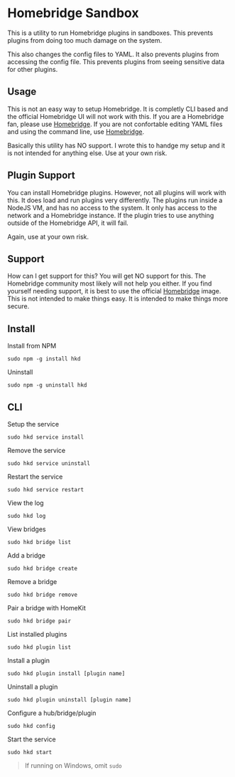 # Homebridge Sandbox

This is a utility to run Homebridge plugins in sandboxes. This prevents plugins from doing too much damage on the system.

This also changes the config files to YAML. It also prevents plugins from accessing the config file. This prevents plugins from seeing sensitive data for other plugins.

## Usage
This is not an easy way to setup Homebridge. It is completly CLI based and the official Homebridge UI will not work with this. If you are a Homebridge fan, please use [Homebridge](https://www.npmjs.com/package/homebridge). If you are not confortable editing YAML files and using the command line, use [Homebridge](https://www.npmjs.com/package/homebridge).

Basically this utility has NO support. I wrote this to handge my setup and it is not intended for anything else. Use at your own risk.

## Plugin Support
You can install Homebridge plugins. However, not all plugins will work with this. It does load and run plugins very differently. The plugins run inside a NodeJS VM, and has no access to the system. It only has access to the network and a Homebridge instance. If the plugin tries to use anything outside of the Homebridge API, it will fail.

Again, use at your own risk.

## Support
How can I get support for this? You will get NO support for this. The Homebridge community most likely will not help you either. If you find yourself needing support, it is best to use the official [Homebridge](https://www.npmjs.com/package/homebridge) image. This is not intended to make things easy. It is intended to make things more secure.

## Install
Install from NPM
```
sudo npm -g install hkd
```

Uninstall
```
sudo npm -g uninstall hkd
```

## CLI
Setup the service
```
sudo hkd service install
```

Remove the service
```
sudo hkd service uninstall
```

Restart the service
```
sudo hkd service restart
```

View the log
```
sudo hkd log
```

View bridges
```
sudo hkd bridge list
```

Add a bridge
```
sudo hkd bridge create
```

Remove a bridge
```
sudo hkd bridge remove
```

Pair a bridge with HomeKit
```
sudo hkd bridge pair
```

List installed plugins
```
sudo hkd plugin list
```

Install a plugin
```
sudo hkd plugin install [plugin name]
```

Uninstall a plugin
```
sudo hkd plugin uninstall [plugin name]
```

Configure a hub/bridge/plugin
```
sudo hkd config
```

Start the service
```
sudo hkd start
```

> If running on Windows, omit `sudo`